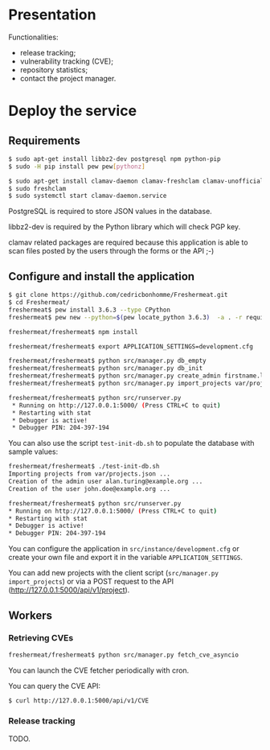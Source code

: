 

# Presentation

Functionalities:

- release tracking;
- vulnerability tracking (CVE);
- repository statistics;
- contact the project manager.


# Deploy the service

## Requirements

```bash
$ sudo apt-get install libbz2-dev postgresql npm python-pip
$ sudo -H pip install pew pew[pythonz]

$ sudo apt-get install clamav-daemon clamav-freshclam clamav-unofficial-sigs
$ sudo freshclam
$ sudo systemctl start clamav-daemon.service
```

PostgreSQL is required to store JSON values in the database.

libbz2-dev is required by the Python library which will check PGP key.

clamav related packages are required because this application is able to scan
files posted by the users through the forms or the API ;-)

## Configure and install the application

```bash
$ git clone https://github.com/cedricbonhomme/Freshermeat.git
$ cd Freshermeat/
freshermeat$ pew install 3.6.3 --type CPython
freshermeat$ pew new --python=$(pew locate_python 3.6.3)  -a . -r requirements.txt freshermeat

freshermeat/freshermeat$ npm install

freshermeat/freshermeat$ export APPLICATION_SETTINGS=development.cfg

freshermeat/freshermeat$ python src/manager.py db_empty
freshermeat/freshermeat$ python src/manager.py db_init
freshermeat/freshermeat$ python src/manager.py create_admin firstname.lastname@example.org firstname lastname your-password
freshermeat/freshermeat$ python src/manager.py import_projects var/projects.json

freshermeat/freshermeat$ python src/runserver.py
 * Running on http://127.0.0.1:5000/ (Press CTRL+C to quit)
 * Restarting with stat
 * Debugger is active!
 * Debugger PIN: 204-397-194
```

You can also use the script ``test-init-db.sh`` to populate the database
with sample values:

```bash
freshermeat/freshermeat$ ./test-init-db.sh
Importing projects from var/projects.json ...
Creation of the admin user alan.turing@example.org ...
Creation of the user john.doe@example.org ...

freshermeat/freshermeat$ python src/runserver.py
* Running on http://127.0.0.1:5000/ (Press CTRL+C to quit)
* Restarting with stat
* Debugger is active!
* Debugger PIN: 204-397-194
```

You can configure the application in ``src/instance/development.cfg`` or create
your own file and export it in the variable ``APPLICATION_SETTINGS``.


You can add new projects with the client script
(``src/manager.py import_projects``) or via a POST request to the API
(http://127.0.0.1:5000/api/v1/project).



## Workers

### Retrieving CVEs

```bash
freshermeat/freshermeat$ python src/manager.py fetch_cve_asyncio
```

You can launch the CVE fetcher periodically with cron.

You can query the CVE API:

```bash
$ curl http://127.0.0.1:5000/api/v1/CVE
```


### Release tracking

TODO.
